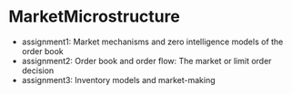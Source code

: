 # MarketMicrostructure

- assignment1: Market mechanisms and zero intelligence models of the order book
- assignment2: Order book and order flow: The market or limit order decision
- assignment3: Inventory models and market-making
